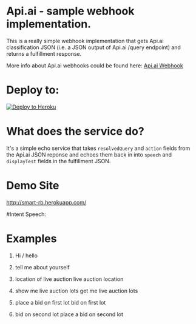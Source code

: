 # Api.ai - sample webhook implementation.

This is a really simple webhook implementation that gets Api.ai classification JSON (i.e. a JSON output of Api.ai /query endpoint) and returns a fulfillment response.

More info about Api.ai webhooks could be found here:
[Api.ai Webhook](https://docs.api.ai/docs/webhook)

# Deploy to:
[![Deploy to Heroku](https://www.herokucdn.com/deploy/button.svg)](https://heroku.com/deploy)

# What does the service do?
It's a simple echo service that takes `resolvedQuery` and `action` fields from the Api.ai JSON reponse and echoes them back in into `speech` and `displayTest` fields in the fulfillment JSON.

# Demo Site 
http://smart-rb.herokuapp.com/


#Intent Speech:
# Examples
1. Hi / hello

2. tell me about yourself 

3. location of live auction
   live auction location

4. show me live auction lots
 get me live auction lots

5. place a bid on first lot
 bid on first lot

6. bid on second lot
 place a bid on second lot
